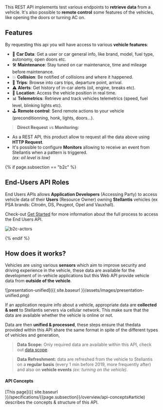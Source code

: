 
This REST API implements test various endpoints to **retrieve data** from a vehicle. It's also possible to **remote control** some features of the vehicles, like opening the doors or turning AC on.

## Features

By requesting this api you will have access to various **vehicle features**:
- 🚗 **Car Data**: Get a user or car general info, like brand, model, fuel type, autonomy, open doors etc.
- 🛠 **Maintenance**: Stay tuned on car maintenance, time and mileage before maintenance.
- 💥 **Collision**: Be notified of collisions and where it happened.
- 🏁 **Trips**: Browse into cars trips, departure point, arrival.
- ⚠️ **Alerts**: Get history of in-car alerts (oil, engine, breaks etc).
- 📍 **Location**: Access the vehicle position in real time.
- 📊 **Telemetrics**: Retrieve and track vehicles telemetrics (speed, fuel level, blinking lights etc).
- 🕹 **Remote control**: Send remote actions to your vehicle (preconditionning, honk, lights, doors...).

> **Direct Request** vs **Monitoring:** 
- As a REST API, this product allow to request all the data above using **HTTP Request**. 
- It's possible to configure **Monitors** allowing to receive an event from Stellantis when a pattern is triggered.<br> *(ex: oil level is low)*

{% if page.subsection == "b2c" %}

## End-Users API Roles

End Users APIs allows **Application Developers** (Accessing Party) to access vehicle data of their **Users** (Resource Owner) owning **Stellantis** vehicles (ex PSA brands: Citroën, DS, Peugeot, Opel and Vauxhall).

Check-out [Get Started]({{site.baseurl}}}/webapi/b2c/quickstart/get-started/#article) for more information about the full process to access the End Users API.

![b2c-actors]({{site.baseurl}}/assets/images/b2c-actors.svg)

{% endif %}

## How does it works?

Vehicles are using various **sensors** which aim to improve security and driving experience in the vehicle, these data are available for the development of in-vehicle applications but this Web API provide vehicle data from **outside of the vehicle**.

![presentation-unified]({{ site.baseurl }}/assets/images/presentation-unified.png)

If an application require info about a vehicle, appropriate data are **collected & sent** to Stellantis servers via cellular network. This make sure that the data are available whether the vehicle is online or not.


Data are then **unified & processed**, these steps ensure that thedata provided within this API share the same format in spite of the different types of vehicles and generation,

> **Data Scope:** Only required data are available within this API, check out [data scope]({{site.baseurl}}/specifications/data-treatment/overview/data-scope/#article).

> **Data Refreshment:** data are refreshed from the vehicle to Stellantis on a **regular basis** (every 1 min before 2019, more frequently after) and also on **vehicle events** *(ex: turning on the vehicle)*.


#### API Concepts
[This page]({{ site.baseurl }}/specifications/{{page.subsection}}/overview/api-concepts#article) describes the concepts & structure of this API.
